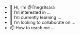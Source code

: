 - 👋 Hi, I’m @Thegr8sara
- 👀 I’m interested in ...
- 🌱 I’m currently learning ...
- 💞️ I’m looking to collaborate on ...
- 📫 How to reach me ...

<!---
Thegr8sara/Thegr8sara is a ✨ special ✨ repository because its `README.md` (this file) appears on your GitHub profile.
You can click the Preview link to take a look at your changes.
--->
